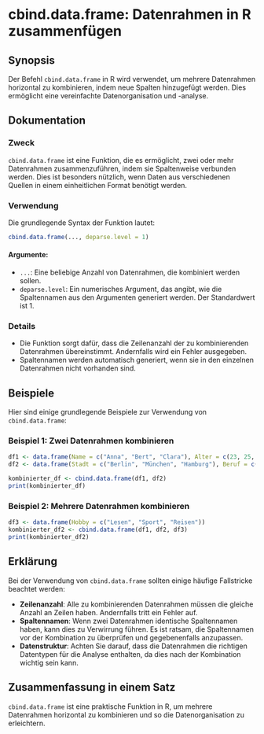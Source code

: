 <!--
Meta Description: # cbind.data.frame: Datenrahmen in R zusammenfügen ## Synopsis Der Befehl `cbind.data.frame` in R wird verwendet, um mehrere Datenrahmen horizontal zu...
Meta Keywords: data, frame, datenrahmen, die, cbind
-->

# cbind.data.frame: Datenrahmen in R zusammenfügen

## Synopsis
Der Befehl `cbind.data.frame` in R wird verwendet, um mehrere Datenrahmen horizontal zu kombinieren, indem neue Spalten hinzugefügt werden. Dies ermöglicht eine vereinfachte Datenorganisation und -analyse.

## Dokumentation
### Zweck
`cbind.data.frame` ist eine Funktion, die es ermöglicht, zwei oder mehr Datenrahmen zusammenzuführen, indem sie Spaltenweise verbunden werden. Dies ist besonders nützlich, wenn Daten aus verschiedenen Quellen in einem einheitlichen Format benötigt werden.

### Verwendung
Die grundlegende Syntax der Funktion lautet:

```R
cbind.data.frame(..., deparse.level = 1)
```

#### Argumente:
- `...`: Eine beliebige Anzahl von Datenrahmen, die kombiniert werden sollen.
- `deparse.level`: Ein numerisches Argument, das angibt, wie die Spaltennamen aus den Argumenten generiert werden. Der Standardwert ist 1.

### Details
- Die Funktion sorgt dafür, dass die Zeilenanzahl der zu kombinierenden Datenrahmen übereinstimmt. Andernfalls wird ein Fehler ausgegeben.
- Spaltennamen werden automatisch generiert, wenn sie in den einzelnen Datenrahmen nicht vorhanden sind.

## Beispiele
Hier sind einige grundlegende Beispiele zur Verwendung von `cbind.data.frame`:

### Beispiel 1: Zwei Datenrahmen kombinieren
```R
df1 <- data.frame(Name = c("Anna", "Bert", "Clara"), Alter = c(23, 25, 22))
df2 <- data.frame(Stadt = c("Berlin", "München", "Hamburg"), Beruf = c("Ingenieur", "Arzt", "Lehrer"))

kombinierter_df <- cbind.data.frame(df1, df2)
print(kombinierter_df)
```

### Beispiel 2: Mehrere Datenrahmen kombinieren
```R
df3 <- data.frame(Hobby = c("Lesen", "Sport", "Reisen"))
kombinierter_df2 <- cbind.data.frame(df1, df2, df3)
print(kombinierter_df2)
```

## Erklärung
Bei der Verwendung von `cbind.data.frame` sollten einige häufige Fallstricke beachtet werden:

- **Zeilenanzahl**: Alle zu kombinierenden Datenrahmen müssen die gleiche Anzahl an Zeilen haben. Andernfalls tritt ein Fehler auf.
- **Spaltennamen**: Wenn zwei Datenrahmen identische Spaltennamen haben, kann dies zu Verwirrung führen. Es ist ratsam, die Spaltennamen vor der Kombination zu überprüfen und gegebenenfalls anzupassen.
- **Datenstruktur**: Achten Sie darauf, dass die Datenrahmen die richtigen Datentypen für die Analyse enthalten, da dies nach der Kombination wichtig sein kann.

## Zusammenfassung in einem Satz
`cbind.data.frame` ist eine praktische Funktion in R, um mehrere Datenrahmen horizontal zu kombinieren und so die Datenorganisation zu erleichtern.
